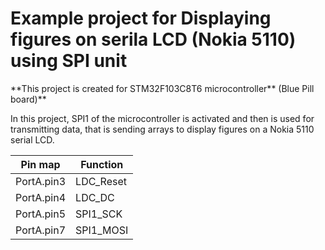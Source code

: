 <h1> Example project for Displaying figures on serila LCD (Nokia 5110) using SPI unit </h1>
**This project is created for STM32F103C8T6 microcontroller** (Blue Pill board)**

In this project, SPI1 of the microcontroller is activated and then is used for transmitting data, that is sending arrays to display figures on a Nokia 5110 serial LCD. 



| Pin map     | Function    |
| ----------- | ----------- |
| PortA.pin3  | LDC_Reset |
| PortA.pin4  | LDC_DC    |
| PortA.pin5  | SPI1_SCK  |
| PortA.pin7  | SPI1_MOSI |




